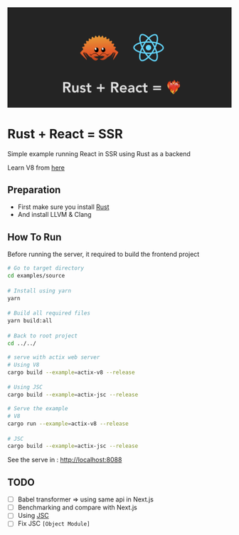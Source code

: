 <img src="./.github/images/banner.png">

# Rust + React = SSR
Simple example running React in SSR using Rust as a backend

Learn V8 from [here](https://github.com/denoland/rusty_v8/blob/main/examples/hello_world.rs)

## Preparation
- First make sure you install [Rust](https://www.rust-lang.org/)
- And install LLVM & Clang

## How To Run

Before running the server, it required to build the frontend project

```bash
# Go to target directory
cd examples/source

# Install using yarn
yarn 

# Build all required files
yarn build:all

# Back to root project
cd ../../
```

```bash
# serve with actix web server
# Using V8
cargo build --example=actix-v8 --release

# Using JSC
cargo build --example=actix-jsc --release
```

```bash
# Serve the example
# V8
cargo run --example=actix-v8 --release

# JSC
cargo build --example=actix-jsc --release
```

See the serve in : [http://localhost:8088](http://localhost:8088)

## TODO
- [ ] Babel transformer => using same api in Next.js
- [ ] Benchmarking and compare with Next.js
- [ ] Using [JSC](https://github.com/WebKit/WebKit/tree/main/Source/JavaScriptCore)
- [ ] Fix JSC ```[Object Module]```